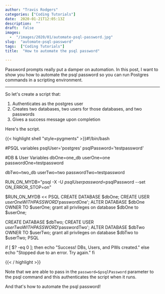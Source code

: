 ```yaml
---
author: "Travis Rodgers"
categories: ["Coding Tutorials"]
date:  2020-01-21T12:05:13Z
description:  ""
draft:  false
images: 
  -  "/images/2020/01/automate-psql-password.jpg"
slug:  "automate-psql-password"
tags:  ["Coding Tutorials"]
title:  "How to automate the psql password"

---
```



<div class="lead-paragraph"><span class="dropcap">P</span>assword prompts really put a damper on automation. In this post, I want to show you how to automate the psql password so you can run Postgres commands in a scripting environment.</div>
<hr class="lead-hr">

So let's create a script that:

1. Authenticates as the postgres user
2. Creates two databases, two users for those databases, and two passwords
3. Gives a success message upon completion

Here's the script.

{{< highlight shell "style=pygments" >}}#!/bin/bash

#PSQL variables
psqlUser='postgres'
psqlPassword='testpassword'

#DB & User Variables
dbOne=one_db
userOne=one
passwordOne=testpassword

dbTwo=two_db
userTwo=two
passwordTwo=testpassword

RUN_ON_MYDB="psql -X -U $psqlUser password=$psqlPassword --set ON_ERROR_STOP=on"

$RUN_ON_MYDB << PSQL
CREATE DATABASE $dbOne;
CREATE USER $userOne WITH PASSWORD '$passwordOne';
ALTER DATABASE $dbOne OWNER TO $userOne;
grant all privileges on database $dbOne to $userOne;

CREATE DATABASE $dbTwo;
CREATE USER $userTwo WITH PASSWORD '$passwordTwo';
ALTER DATABASE $dbTwo OWNER TO $userTwo;
grant all privileges on database $dbTwo to $userTwo;
PSQL

if [ $? -eq 0 ]; then
    echo "Success! DBs, Users, and PWs created."
else
    echo "Stopped due to an error. Try again."
fi

{{< / highlight >}}

Note that we are able to pass in the ```password=$psqlPassword``` parameter to the psql command and this authenticates the script when it runs.

And that's how to automate the psql password!

